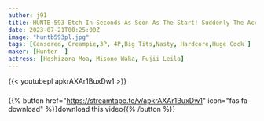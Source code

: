 ```yaml
---
author: j91
title: HUNTB-593 Etch In Seconds As Soon As The Start! Suddenly The Accelerator Is Fully Open AV! ! Immediate Insertion & Continuous Explosion! Because Of Irresponsible Parents, I Live Together With 3 Super Naughty Sex Beast Big Tits Stepsisters And Me…
date: 2023-07-21T00:25:00Z
image: "huntb593pl.jpg"
tags: [Censored, Creampie,3P, 4P,Big Tits,Nasty, Hardcore,Huge Cock	]
maker: [Hunter  ]
actress: [Hoshizora Moa, Misono Waka, Fujii Leila]
---
```



{{< youtubepl apkrAXAr1BuxDw1 >}}
###

{{% button href="https://streamtape.to/v/apkrAXAr1BuxDw1" icon="fas fa-download" %}}download this video{{% /button %}}
